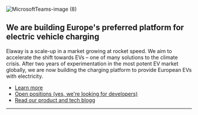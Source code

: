 ![MicrosoftTeams-image (8)](https://user-images.githubusercontent.com/11461961/155033500-8b1dbae3-7379-45e5-ab5e-4ba30889615d.png)
## We are building Europe's preferred platform for electric vehicle charging

Elaway is a scale-up in a market growing at rocket speed. We aim to accelerate the shift towards EVs – one of many solutions to the climate crisis. After two years of experimentation in the most potent EV market globally, we are now building the charging platform to provide European EVs with electricity. 

- [Learn more](https://career.elaway.io)
- [Open positions (yes, we're looking for developers)](https://career.elaway.io/jobs)
- [Read our product and tech blogg](https://medium.com/elaway)

----
